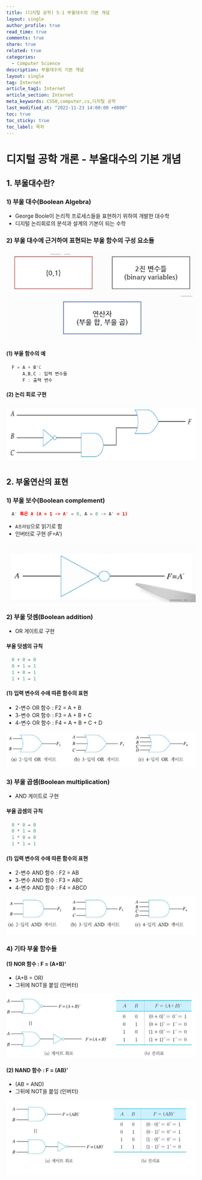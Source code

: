 ```yaml
---
title: (디지털 공학) 5-1 부울대수의 기본 개념
layout: single
author_profile: true
read_time: true
comments: true
share: true
related: true
categories:
  - Computer Science
description: 부울대수의 기본 개념
layout: single
tag: Internet
article_tag1: Internet
article_section: Internet
meta_keywords: CS50,computer,cs,디지털 공학
last_modified_at: "2022-11-23 14:00:00 +0800"
toc: true
toc_sticky: true
toc_label: 목차
---
```


# 디지털 공학 개론 - 부울대수의 기본 개념

## 1. 부울대수란?

### 1) 부울 대수(Boolean Algebra)

- George Boole이 논리적 프로세스들을 표현하기 위하여 개발한 대수학
- 디지털 논리회로의 분석과 설계의 기본이 되는 수학

### 2) 부울 대수에 근거하여 표현되는 부울 함수의 구성 요소들

![alt](/assets/images/post/ComputerStudy/160.png)

#### (1) 부울 함수의 예

```c
  F = A + B'C
      A,B,C : 입력 변수들
      F : 출력 변수
```

#### (2) 논리 회로 구현

![alt](/assets/images/post/ComputerStudy/161.png)

## 2. 부울연산의 표현

### 1) 부울 보수(Boolean complement)

```c
  A' 혹은 A (A = 1 -> A' = 0, A = 0 -> A' = 1)
```

- `A프라임`으로 읽기로 함
- 인버터로 구현 (F=A')

![alt](/assets/images/post/ComputerStudy/162.png)

### 2) 부울 덧셈(Boolean addition)

- OR 게이트로 구현

#### 부울 덧셈의 규칙

```c
  0 + 0 = 0
  0 + 1 = 1
  1 + 0 = 1
  1 + 1 = 1
```

#### (1) 입력 변수의 수에 따른 함수의 표현

- 2-변수 OR 함수 : F2 = A + B
- 3-변수 OR 함수 : F3 = A + B + C
- 4-변수 OR 함수 : F4 = A + B + C + D

![alt](/assets/images/post/ComputerStudy/163.png)

### 3) 부울 곱셈(Boolean multiplication)

- AND 게이트로 구현

#### 부울 곱셈의 규칙

```c
  0 * 0 = 0
  0 * 1 = 0
  1 * 0 = 0
  1 * 1 = 1
```

#### (1) 입력 변수의 수에 따른 함수의 표현

- 2-변수 AND 함수 : F2 = AB
- 3-변수 AND 함수 : F3 = ABC
- 4-변수 AND 함수 : F4 = ABCD

![alt](/assets/images/post/ComputerStudy/164.png)

### 4) 기타 부울 함수들

#### (1) NOR 함수 : F = (A+B)'

- (A+B = OR)
- 그뒤에 NOT을 붙임 (인버터)

![alt](/assets/images/post/ComputerStudy/165.png)

#### (2) NAND 함수 : F = (AB)'

- (AB = AND)
- 그뒤에 NOT을 붙임 (인버터)

![alt](/assets/images/post/ComputerStudy/166.png)
